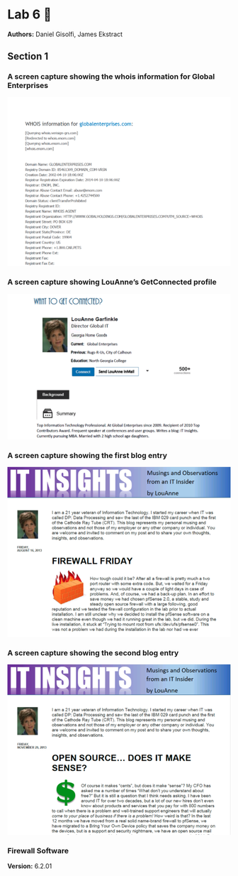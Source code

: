 # Lab 6 :beer:

**Authors:** Daniel Gisolfi, James Ekstract

## Section 1

### A screen capture showing the whois information for Global Enterprises

![whois info](./imgs/whois_info.png)

### A screen capture showing LouAnne’s GetConnected profile

![](./imgs/connected_profile.png)

###  A screen capture showing the first blog entry

![first_blog](./imgs/first_blog.png)

### A screen capture showing the second blog entry

![second_blog](./imgs/second_blog.png)

### Firewall Software

**Version:** 6.2.01